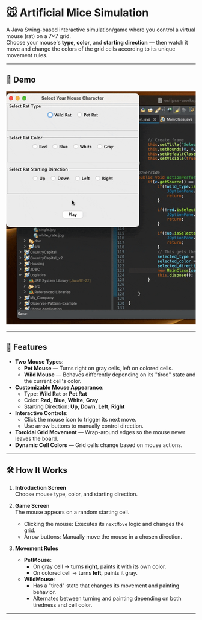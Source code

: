 # 🐭 Artificial Mice Simulation

A Java Swing-based interactive simulation/game where you control a virtual mouse (rat) on a 7×7 grid.  
Choose your mouse's **type**, **color**, and **starting direction** — then watch it move and change the colors of the grid cells according to its unique movement rules.

---

## 🎥 Demo

![Artificial Mice Demo](artificial-mice.gif)

---

## 📜 Features

- **Two Mouse Types**:
  - **Pet Mouse** — Turns right on gray cells, left on colored cells.
  - **Wild Mouse** — Behaves differently depending on its "tired" state and the current cell's color.
- **Customizable Mouse Appearance**:
  - Type: **Wild Rat** or **Pet Rat**
  - Color: **Red**, **Blue**, **White**, **Gray**
  - Starting Direction: **Up**, **Down**, **Left**, **Right**
- **Interactive Controls**:
  - Click the mouse icon to trigger its next move.
  - Use arrow buttons to manually control direction.
- **Toroidal Grid Movement** — Wrap-around edges so the mouse never leaves the board.
- **Dynamic Cell Colors** — Grid cells change based on mouse actions.

---

## 🛠️ How It Works

1. **Introduction Screen**  
   Choose mouse type, color, and starting direction.

2. **Game Screen**  
   The mouse appears on a random starting cell.
   - Clicking the mouse: Executes its `nextMove` logic and changes the grid.
   - Arrow buttons: Manually move the mouse in a chosen direction.

3. **Movement Rules**  
   - **PetMouse**:
     - On gray cell → turns **right**, paints it with its own color.
     - On colored cell → turns **left**, paints it gray.
   - **WildMouse**:
     - Has a "tired" state that changes its movement and painting behavior.
     - Alternates between turning and painting depending on both tiredness and cell color.

---
